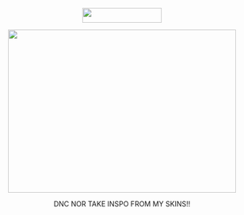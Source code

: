 <p align="center">
  <img width="160" height="30" src="https://komarev.com/ghpvc/?username=DOGq3&color=lightgray">
</p>
<p align="center">
  <img width="460" height="330" src="https://github.com/user-attachments/assets/d8cb734a-5e27-4701-9625-dde0e3dfa742">
</p>
<p align="center">
DNC NOR TAKE INSPO FROM MY SKINS!!
</p>

